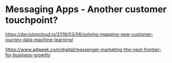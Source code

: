 # Messaging Apps - Another customer touchpoint? 

[](https://www.tune.com/blog/facebook-messengers-first-game-draw-something-is-back/) 

https://decisioncloud.io/2018/03/06/solving-mapping-new-customer-journey-data-machine-learning/

https://www.adweek.com/digital/messenger-marketing-the-next-frontier-for-business-growth/

